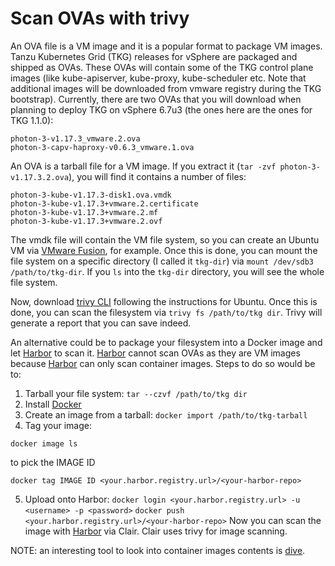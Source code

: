 # Scan OVAs with trivy

An OVA file is a VM image and it is a popular format to package VM images. Tanzu Kubernetes Grid (TKG) releases for vSphere are packaged and shipped as OVAs. These OVAs will contain some of the TKG control plane images (like kube-apiserver, kube-proxy, kube-scheduler etc. Note that additional images will be downloaded from vmware registry during the TKG bootstrap).
Currently, there are two OVAs that you will download when planning to deploy TKG on vSphere 6.7u3 (the ones here are the ones for TKG 1.1.0):

```
photon-3-v1.17.3_vmware.2.ova
photon-3-capv-haproxy-v0.6.3_vmware.1.ova
```
An OVA is a tarball file for a VM image. If you extract it (`tar -zvf photon-3-v1.17.3.2.ova`), you will find it contains a number of files:
```
photon-3-kube-v1.17.3-disk1.ova.vmdk
photon-3-kube-v1.17.3+vmware.2.certificate
photon-3-kube-v1.17.3+vmware.2.mf
photon-3-kube-v1.17.3+vmware.2.ovf
```

The vmdk file will contain the VM file system, so you can create an Ubuntu VM via [VMware Fusion](https://www.vmware.com/uk/products/fusion.html), for example.
Once this is done, you can mount the file system on a specific directory (I called it `tkg-dir`) via `mount /dev/sdb3 /path/to/tkg-dir`.
If you `ls` into the `tkg-dir` directory, you will see the whole file system.

Now, download [trivy CLI](https://github.com/aquasecurity/trivy) following the instructions for Ubuntu.
Once this is done, you can scan the filesystem via `trivy fs /path/to/tkg dir`. Trivy will generate a report that you can save indeed.

An alternative could be to package your filesystem into a Docker image and let [Harbor](https://harbor.io) to scan it. [Harbor](https://harbor.io) cannot scan OVAs as they are VM images because [Harbor](https://harbor.io) can only scan container images. Steps to do so would be to:
1. Tarball your file system: `tar --czvf /path/to/tkg dir`
2. Install [Docker](https://docs.docker.com/engine/install/ubuntu/)
3. Create an image from a tarball: `docker import /path/to/tkg-tarball`
4. Tag your image:
```
docker image ls
```
to pick the IMAGE ID
```
docker tag IMAGE ID <your.harbor.registry.url>/<your-harbor-repo>
```
5. Upload onto Harbor:
`docker login <your.harbor.registry.url> -u <username> -p <password>`
`docker push <your.harbor.registry.url>/<your-harbor-repo>`
Now you can scan the image with [Harbor](https://harbor.io) via Clair. Clair uses trivy for image scanning.

NOTE: an interesting tool to look into container images contents is [dive](https://github.com/wagoodman/dive).
